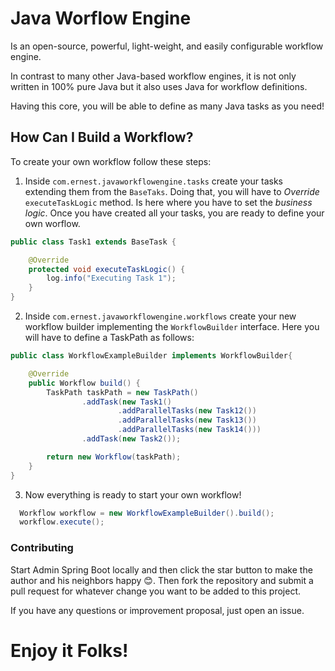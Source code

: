 # Java Worflow Engine

Is an open-source, powerful, light-weight, and easily configurable workflow engine.

In contrast to many other Java-based workflow engines, it is not only written in 100% pure Java but it also uses Java for workflow definitions.

Having this core, you will be able to define as many Java tasks as you need!

## How Can I Build a Workflow?

To create your own workflow follow these steps:

1. Inside `com.ernest.javaworkflowengine.tasks` create your tasks extending them from the `BaseTaks`. Doing that, you will have to *Override* `executeTaskLogic` method. Is here where you have to set the *business logic*. Once you have created all your tasks, you are ready to define your own worflow.

```java
public class Task1 extends BaseTask {

    @Override
    protected void executeTaskLogic() {
        log.info("Executing Task 1");
    }
}
```

2. Inside `com.ernest.javaworkflowengine.workflows` create your new workflow builder implementing the `WorkflowBuilder` interface. Here you will have to define a TaskPath as follows:

```java
public class WorkflowExampleBuilder implements WorkflowBuilder{

    @Override
    public Workflow build() {
        TaskPath taskPath = new TaskPath()
                .addTask(new Task1()
                        .addParallelTasks(new Task12())
                        .addParallelTasks(new Task13())
                        .addParallelTasks(new Task14()))
                .addTask(new Task2());

        return new Workflow(taskPath);
    }
}
```

3. Now everything is ready to start your own workflow!

```java
  Workflow workflow = new WorkflowExampleBuilder().build();
  workflow.execute();
```

### Contributing
Start Admin Spring Boot locally and then click the star button to make the author and his neighbors happy :blush:. Then fork the repository and submit a pull request for whatever change you want to be added to this project.

If you have any questions or improvement proposal, just open an issue.

# Enjoy it Folks!
